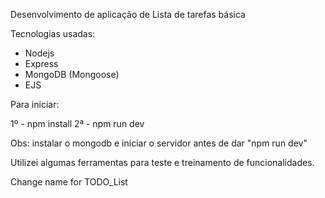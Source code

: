 Desenvolvimento de aplicação de Lista de tarefas básica

Tecnologias usadas:

- Nodejs
- Express
- MongoDB (Mongoose)
- EJS

Para iniciar: 

1º - npm install
2ª - npm run dev

Obs: instalar o mongodb e iniciar o servidor antes de dar "npm run dev"

Utilizei algumas ferramentas para teste e treinamento de funcionalidades.

Change name for TODO_List